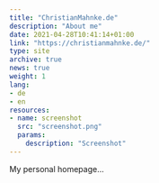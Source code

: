 ```yaml
---
title: "ChristianMahnke.de"
description: "About me"
date: 2021-04-28T10:41:14+01:00
link: "https://christianmahnke.de/"
type: site
archive: true
news: true
weight: 1
lang:
- de
- en
resources:
- name: screenshot
  src: "screenshot.png"
  params:
    description: "Screenshot"
---
```


My personal homepage...
